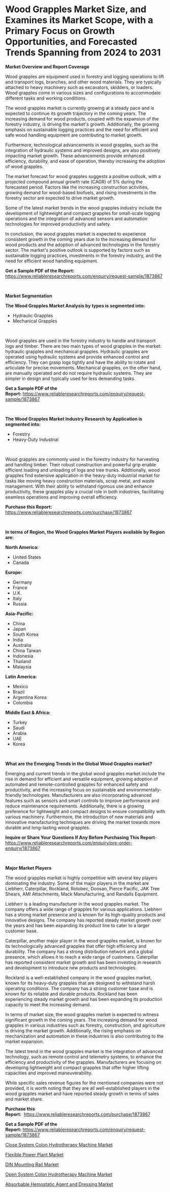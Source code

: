 <p><h1>Wood Grapples Market Size, and Examines its Market Scope, with a Primary Focus on Growth Opportunities, and Forecasted Trends Spanning from 2024 to 2031</h1></p><p><strong>Market Overview and Report Coverage</strong></p>
<p><p>Wood grapples are equipment used in forestry and logging operations to lift and transport logs, branches, and other wood materials. They are typically attached to heavy machinery such as excavators, skidders, or loaders. Wood grapples come in various sizes and configurations to accommodate different tasks and working conditions.</p><p>The wood grapples market is currently growing at a steady pace and is expected to continue its growth trajectory in the coming years. The increasing demand for wood products, coupled with the expansion of the forestry industry, is driving the market's growth. Additionally, the growing emphasis on sustainable logging practices and the need for efficient and safe wood handling equipment are contributing to market growth.</p><p>Furthermore, technological advancements in wood grapples, such as the integration of hydraulic systems and improved designs, are also positively impacting market growth. These advancements provide enhanced efficiency, durability, and ease of operation, thereby increasing the adoption of wood grapples.</p><p>The market forecast for wood grapples suggests a positive outlook, with a projected compound annual growth rate (CAGR) of 5% during the forecasted period. Factors like the increasing construction activities, growing demand for wood-based biofuels, and rising investments in the forestry sector are expected to drive market growth.</p><p>Some of the latest market trends in the wood grapples industry include the development of lightweight and compact grapples for small-scale logging operations and the integration of advanced sensors and automation technologies for improved productivity and safety.</p><p>In conclusion, the wood grapples market is expected to experience consistent growth in the coming years due to the increasing demand for wood products and the adoption of advanced technologies in the forestry sector. The market's positive outlook is supported by factors such as sustainable logging practices, investments in the forestry industry, and the need for efficient wood handling equipment.</p></p>
<p><strong>Get a Sample PDF of the Report:</strong> <a href="https://www.reliableresearchreports.com/enquiry/request-sample/1873867">https://www.reliableresearchreports.com/enquiry/request-sample/1873867</a></p>
<p>&nbsp;</p>
<p><strong>Market Segmentation</strong></p>
<p><strong>The Wood Grapples Market Analysis by types is segmented into:</strong></p>
<p><ul><li>Hydraulic Grapples</li><li>Mechanical Grapples</li></ul></p>
<p>&nbsp;</p>
<p><p>Wood grapples are used in the forestry industry to handle and transport logs and timber. There are two main types of wood grapples in the market: hydraulic grapples and mechanical grapples. Hydraulic grapples are operated using hydraulic systems and provide enhanced control and efficiency. They can grasp logs tightly and have the ability to rotate and articulate for precise movements. Mechanical grapples, on the other hand, are manually operated and do not require hydraulic systems. They are simpler in design and typically used for less demanding tasks.</p></p>
<p><strong>Get a Sample PDF of the Report:</strong>&nbsp;<a href="https://www.reliableresearchreports.com/enquiry/request-sample/1873867">https://www.reliableresearchreports.com/enquiry/request-sample/1873867</a></p>
<p>&nbsp;</p>
<p><strong>The Wood Grapples Market Industry Research by Application is segmented into:</strong></p>
<p><ul><li>Forestry</li><li>Heavy-Duty Industrial</li></ul></p>
<p>&nbsp;</p>
<p><p>Wood grapples are commonly used in the forestry industry for harvesting and handling timber. Their robust construction and powerful grip enable efficient loading and unloading of logs and tree trunks. Additionally, wood grapples find extensive application in the heavy-duty industrial market for tasks like moving heavy construction materials, scrap metal, and waste management. With their ability to withstand rigorous use and enhance productivity, these grapples play a crucial role in both industries, facilitating seamless operations and improving overall efficiency.</p></p>
<p><strong>Purchase this Report:</strong>&nbsp; <a href="https://www.reliableresearchreports.com/purchase/1873867">https://www.reliableresearchreports.com/purchase/1873867</a></p>
<p>&nbsp;</p>
<p><strong>In terms of Region, the Wood Grapples Market Players available by Region are:</strong></p>
<p>
    <p> <strong> North America: </strong>
        <ul>
            <li>United States</li>
            <li>Canada</li>
        </ul>
        </p> 
    <p> <strong> Europe: </strong>
        <ul>
            <li>Germany</li>
            <li>France</li>
            <li>U.K.</li>
            <li>Italy</li>
            <li>Russia</li>
        </ul>
        </p> 
    <p> <strong> Asia-Pacific: </strong>
        <ul>
            <li>China</li>
            <li>Japan</li>
            <li>South Korea</li>
            <li>India</li>
            <li>Australia</li>
            <li>China Taiwan</li>
            <li>Indonesia</li>
            <li>Thailand</li>
            <li>Malaysia</li>
        </ul>
        </p> 
    <p> <strong> Latin America: </strong>
        <ul>
            <li>Mexico</li>
            <li>Brazil</li>
            <li>Argentina Korea</li>
            <li>Colombia</li>
        </ul>
        </p> 
    <p> <strong> Middle East & Africa: </strong>
        <ul>
            <li>Turkey</li>
            <li>Saudi</li>
            <li>Arabia</li>
            <li>UAE</li>
            <li>Korea</li>
        </ul>
    </p>
    </p>
<p>&nbsp;</p>
<p><strong>What are the Emerging Trends in the Global Wood Grapples market?</strong></p>
<p><p>Emerging and current trends in the global wood grapples market include the rise in demand for efficient and versatile equipment, growing adoption of automated and remote-controlled grapples for enhanced safety and productivity, and the increasing focus on sustainable and environmentally-friendly technologies. Manufacturers are also incorporating advanced features such as sensors and smart controls to improve performance and reduce maintenance requirements. Additionally, there is a growing preference for lightweight and compact designs to ensure compatibility with various machinery. Furthermore, the introduction of new materials and innovative manufacturing techniques are driving the market towards more durable and long-lasting wood grapples.</p></p>
<p><strong>Inquire or Share Your Questions If Any Before Purchasing This Report</strong>- <a href="https://www.reliableresearchreports.com/enquiry/pre-order-enquiry/1873867">https://www.reliableresearchreports.com/enquiry/pre-order-enquiry/1873867</a></p>
<p>&nbsp;</p>
<p><strong>Major Market Players</strong></p>
<p><p>The wood grapples market is highly competitive with several key players dominating the industry. Some of the major players in the market are Liebherr, Caterpillar, Rockland, Rotobec, Doosan, Pierce Pacific, JAK Tree Shears, AMI Attachments, Mack Manufacturing, and Randalls Equipment.</p><p>Liebherr is a leading manufacturer in the wood grapples market. The company offers a wide range of grapples for various applications. Liebherr has a strong market presence and is known for its high-quality products and innovative designs. The company has reported steady market growth over the years and has been expanding its product line to cater to a larger customer base.</p><p>Caterpillar, another major player in the wood grapples market, is known for its technologically advanced grapples that offer high efficiency and durability. The company has a strong distribution network and a global presence, which allows it to reach a wide range of customers. Caterpillar has reported consistent market growth and has been investing in research and development to introduce new products and technologies.</p><p>Rockland is a well-established company in the wood grapples market, known for its heavy-duty grapples that are designed to withstand harsh operating conditions. The company has a strong customer base and is known for its reliable and durable products. Rockland has been experiencing steady market growth and has been expanding its production capacity to meet the increasing demand.</p><p>In terms of market size, the wood grapples market is expected to witness significant growth in the coming years. The increasing demand for wood grapples in various industries such as forestry, construction, and agriculture is driving the market growth. Additionally, the rising emphasis on mechanization and automation in these industries is also contributing to the market expansion.</p><p>The latest trend in the wood grapples market is the integration of advanced technology, such as remote control and telemetry systems, to enhance the efficiency and productivity of the grapples. Manufacturers are focusing on developing lightweight and compact grapples that offer higher lifting capacities and improved maneuverability.</p><p>While specific sales revenue figures for the mentioned companies were not provided, it is worth noting that they are all well-established players in the wood grapples market and have reported steady growth in terms of sales and market share.</p></p>
<p><strong>Purchase this Report:</strong>&nbsp;&nbsp;<a href="https://www.reliableresearchreports.com/purchase/1873867">https://www.reliableresearchreports.com/purchase/1873867</a></p>
<p></p>
<p><strong>Get a Sample PDF of the Report:</strong>&nbsp;<a href="https://www.reliableresearchreports.com/enquiry/request-sample/1873867">https://www.reliableresearchreports.com/enquiry/request-sample/1873867</a></p>
<p><p><a href="https://medium.com/@damorgan64868/close-system-colon-hydrotherapy-machine-market-insights-into-market-cagr-market-trends-and-0dee89c48730">Close System Colon Hydrotherapy Machine Market</a></p><p><a href="https://github.com/scarol104/Market-Research-Report-List-2/blob/main/flexible-power-plant-market.md">Flexible Power Plant Market</a></p><p><a href="https://github.com/dzharov81/Market-Research-Report-List-2/blob/main/din-mounting-rail-market.md">DIN Mounting Rail Market</a></p><p><a href="https://medium.com/@damorgan64868/open-system-colon-hydrotherapy-machine-market-comprehensive-assessment-by-type-application-and-e09ddf1f74e4">Open System Colon Hydrotherapy Machine Market</a></p><p><a href="https://medium.com/@damorgan64868/decoding-absorbable-hemostatic-agent-and-dressing-market-metrics-market-share-trends-and-growth-b1854cdc5cde">Absorbable Hemostatic Agent and Dressing Market</a></p></p>
